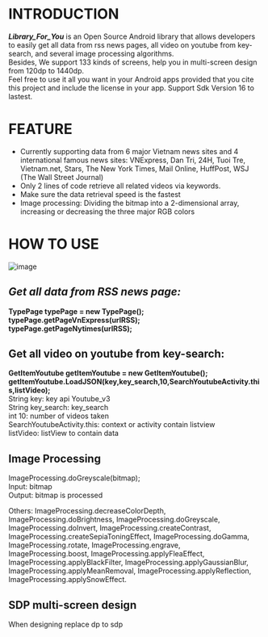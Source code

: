 # **INTRODUCTION**

_**Library_For_You**_ is an Open Source Android library that allows developers to easily get all data from rss news pages, all video on youtube from key-search, and several image processing algorithms. <br>
Besides, We support 133 kinds of screens, help you in multi-screen design from 120dp to 1440dp. <br>
Feel free to use it all you want in your Android apps provided that you cite this project and include the license in your app. Support Sdk Version 16 to lastest. <br>

# **FEATURE**
* Currently supporting data from 6 major Vietnam news sites and 4 international famous news sites: VNExpress, Dan Tri, 24H, Tuoi Tre, Vietnam.net, Stars, The New York Times, Mail Online, HuffPost, WSJ (The Wall Street Journal)
* Only 2 lines of code retrieve all related videos via keywords.
* Make sure the data retrieval speed is the fastest
* Image processing: Dividing the bitmap into a 2-dimensional array, increasing or decreasing the three major RGB colors

# **HOW TO USE**
![image](https://user-images.githubusercontent.com/40598538/50789010-918d0c80-12ed-11e9-9417-2a9134f39acb.png)

## **_Get all data from RSS news page:_**


**TypePage typePage = new TypePage();** <br>
**typePage.getPageVnExpress(urlRSS);** <br>
**typePage.getPageNytimes(urlRSS);** <br>

## **Get all video on youtube from key-search:** 
**GetItemYoutube getItemYoutube = new GetItemYoutube();** <br>
**getItemYoutube.LoadJSON(key,key_search,10,SearchYoutubeActivity.this,listVideo);** <br>
String key: key api Youtube_v3 <br>
String key_search: key_search <br>
int 10: number of videos taken <br>
SearchYoutubeActivity.this: context or activity contain listview <br>
listVideo: listView to contain data <br>

## **Image Processing**
ImageProcessing.doGreyscale(bitmap); <br>
Input: bitmap <br>
Output: bitmap is processed <br>

Others: ImageProcessing.decreaseColorDepth, ImageProcessing.doBrightness, ImageProcessing.doGreyscale, ImageProcessing.doInvert, ImageProcessing.createContrast, ImageProcessing.createSepiaToningEffect, ImageProcessing.doGamma, ImageProcessing.rotate, ImageProcessing.engrave, ImageProcessing.boost, ImageProcessing.applyFleaEffect, ImageProcessing.applyBlackFilter, ImageProcessing.applyGaussianBlur, ImageProcessing.applyMeanRemoval, ImageProcessing.applyReflection, ImageProcessing.applySnowEffect.

## **SDP multi-screen design**
When designing replace dp to sdp

## 
